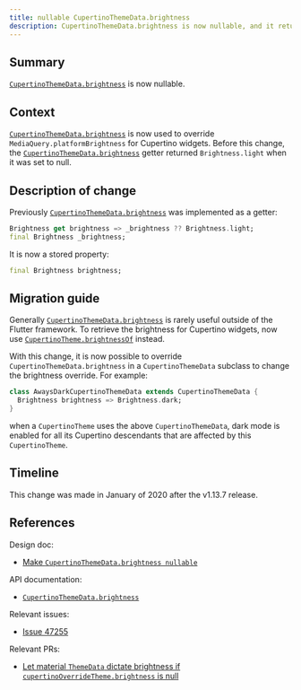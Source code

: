 ```yaml
---
title: nullable CupertinoThemeData.brightness 
description: CupertinoThemeData.brightness is now nullable, and it returns the value specified by the user (defaults to null) as is.
---
```


## Summary
[`CupertinoThemeData.brightness`] is now nullable.

## Context

[`CupertinoThemeData.brightness`][]
is now used to override `MediaQuery.platformBrightness`
for Cupertino widgets. 
Before this change,
the [`CupertinoThemeData.brightness`][] getter returned
`Brightness.light` when it was set to null. 

## Description of change

Previously [`CupertinoThemeData.brightness`][]
was implemented as a getter:

<!-- skip -->
```dart
Brightness get brightness => _brightness ?? Brightness.light;
final Brightness _brightness;
```

It is now a stored property:
<!-- skip -->
```dart
final Brightness brightness;
```

## Migration guide

Generally [`CupertinoThemeData.brightness`][]
is rarely useful outside of the Flutter framework.
To retrieve the brightness for Cupertino widgets,
now use [`CupertinoTheme.brightnessOf`][] instead.

With this change, it is now possible to override
`CupertinoThemeData.brightness` in a `CupertinoThemeData`
subclass to change the brightness override. For example:

```dart
class AwaysDarkCupertinoThemeData extends CupertinoThemeData {
  Brightness brightness => Brightness.dark;
}
```
when a `CupertinoTheme` uses the above `CupertinoThemeData`,
dark mode is enabled for all its Cupertino descendants
that are affected by this `CupertinoTheme`.


## Timeline

This change was made in January of 2020 after the v1.13.7 release.

## References

Design doc:
* [Make `CupertinoThemeData.brightness nullable`][]

API documentation:
* [`CupertinoThemeData.brightness`][]

Relevant issues:
* [Issue 47255][]

Relevant PRs:
* [Let material `ThemeData` dictate brightness if `cupertinoOverrideTheme.brightness` is null][]


[`CupertinoTheme.brightnessOf`]: https://api.flutter.dev/flutter/cupertino/CupertinoTheme/brightnessOf.html
[`CupertinoThemeData.brightness`]: {{site.api}}/flutter/cupertino/CupertinoThemeData/brightness.html
[Issue 47255]: {{site.github}}/flutter/flutter/issues/47255
[Let material `ThemeData` dictate brightness if `cupertinoOverrideTheme.brightness` is null]: {{site.github}}/flutter/flutter/pull/47249
[Make `CupertinoThemeData.brightness nullable`]: /go/nullable-cupertinothemedata-brightness
